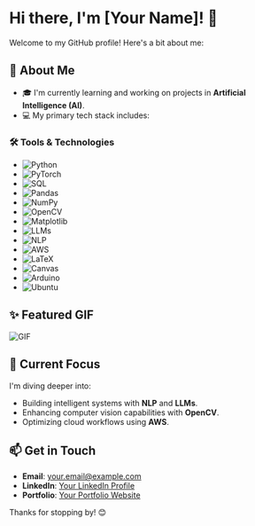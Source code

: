# Hi there, I'm [Your Name]! 👋

Welcome to my GitHub profile! Here's a bit about me:

## 🚀 About Me
- 🎓 I'm currently learning and working on projects in **Artificial Intelligence (AI)**.
- 💻 My primary tech stack includes:

### 🛠️ Tools & Technologies

- <img src="https://img.shields.io/badge/-Python-3776AB?logo=python&logoColor=white&style=for-the-badge" alt="Python">
- <img src="https://img.shields.io/badge/-PyTorch-EE4C2C?logo=pytorch&logoColor=white&style=for-the-badge" alt="PyTorch">
- <img src="https://img.shields.io/badge/-SQL-4479A1?logo=postgresql&logoColor=white&style=for-the-badge" alt="SQL">
- <img src="https://img.shields.io/badge/-Pandas-150458?logo=pandas&logoColor=white&style=for-the-badge" alt="Pandas">
- <img src="https://img.shields.io/badge/-NumPy-013243?logo=numpy&logoColor=white&style=for-the-badge" alt="NumPy">
- <img src="https://img.shields.io/badge/-OpenCV-5C3EE8?logo=opencv&logoColor=white&style=for-the-badge" alt="OpenCV">
- <img src="https://img.shields.io/badge/-Matplotlib-11557C?logoColor=white&style=for-the-badge" alt="Matplotlib">
- <img src="https://img.shields.io/badge/-LLMs-gray?style=for-the-badge" alt="LLMs">
- <img src="https://img.shields.io/badge/-NLP-blueviolet?style=for-the-badge" alt="NLP">
- <img src="https://img.shields.io/badge/-AWS-FF9900?logo=amazonaws&logoColor=white&style=for-the-badge" alt="AWS">
- <img src="https://img.shields.io/badge/-LaTeX-008080?logo=latex&logoColor=white&style=for-the-badge" alt="LaTeX">
- <img src="https://img.shields.io/badge/-Canvas-orange?style=for-the-badge" alt="Canvas">
- <img src="https://img.shields.io/badge/-Arduino-00979D?logo=arduino&logoColor=white&style=for-the-badge" alt="Arduino">
- <img src="https://img.shields.io/badge/-Ubuntu-E95420?logo=ubuntu&logoColor=white&style=for-the-badge" alt="Ubuntu">

## ✨ Featured GIF

![GIF](https://media.giphy.com/media/aQFiKGhqerg2Y/giphy.gif)

## 🌱 Current Focus
I'm diving deeper into:
- Building intelligent systems with **NLP** and **LLMs**.
- Enhancing computer vision capabilities with **OpenCV**.
- Optimizing cloud workflows using **AWS**.

## 📫 Get in Touch
- **Email**: [your.email@example.com](mailto:your.email@example.com)
- **LinkedIn**: [Your LinkedIn Profile](https://linkedin.com/in/yourprofile)
- **Portfolio**: [Your Portfolio Website](https://yourwebsite.com)

Thanks for stopping by! 😊

